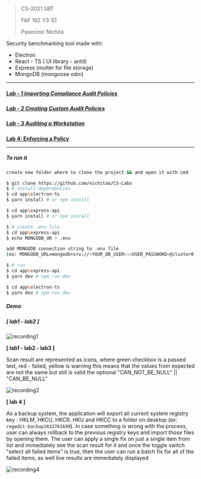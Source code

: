 > CS-2021 SBT
>
> FAF 192 Y3-S1
>
> Pasecinic Nichita



Security benchmarking tool made with:

- Electron 
- React - TS ( UI library - antd)
- Express (multer for file storage)
- MongoDB (mongoose odm)

-----------------------------------------

##### [Lab - 1 Importing  Compliance  Audit  Policies](./tasks/CS_Lab1.pdf)

##### [Lab - 2 Creating  Custom  Audit  Policies](./tasks/CS_Lab2.pdf)

##### [Lab - 3 **Auditing**  a  Workstation](./tasks/CS_Lab3.pdf)

**[Lab 4: Enforcing a Policy](./tasks/CS_Lab4.pdf)**

****

##### To run it

```bash
create new folder where to clone the project && and open it with cmd

$ git clone https://github.com/nichitaa/CS-Labs
$ # install dependencies
$ cd app\electron-ts 
$ yarn install # or npm install

$ cd app\express-api
$ yarn install # or npm install

$ # create .env file
$ cd app\express-api
$ echo MONGODB_UR > .env

add MONGODB connection string to .env file
(ex: MONGODB_URL=mongodb+srv://<YOUR_DB_USER>:<USER_PASSWORD>@cluster0.ccfyk.mongodb.net/cs-faf?retryWrites=true&w=majority)

$ # run 
$ cd app\express-api
$ yarn dev # npm run dev

$ cd app\electron-ts
$ yarn dev # npm run dev
```



##### Demo

#####  [ lab1 - lab2 ]

![recording1](https://github.com/nichitaa/CS-Labs/blob/main/recordings/recording1.gif)

**[ lab1 - lab2 - lab3 ]**

Scan result are represented as icons, where green checkbox is a passed test, red - failed, yellow is warning this means that the values from expected are not the same but still is valid the optional "CAN_NOT_BE_NULL" || "CAN_BE_NULL"

![recording2](https://github.com/nichitaa/CS-Labs/blob/main/recordings/gif3.gif)

**[ lab 4 ]**

As a backup system, the application will export all current system registry key : HKLM, HKCU, HKCR, HKU and HKCC to a folder on desktop (ex: `regedit-backup1632761699`). In case something is wrong with the process, user can always rollback to the previous registry keys and import those files by opening them. The user can apply a single fix on just a single item from list and immediately see the scan result for it and once the toggle switch "select all failed items" is true, then the user can run a batch fix for all of the failed items, as well live results are immediately displayed 

![recording4](https://github.com/nichitaa/CS-Labs/blob/main/recordings/lab4.gif)
